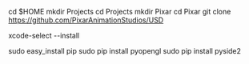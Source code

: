 cd $HOME
mkdir Projects
cd Projects
mkdir Pixar
cd Pixar
git clone https://github.com/PixarAnimationStudios/USD

xcode-select --install 

sudo easy_install pip
sudo pip install pyopengl
sudo pip install pyside2
